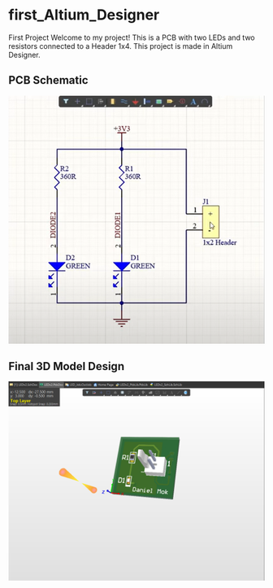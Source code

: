 # first_Altium_Designer
First Project
Welcome to my project! This is a PCB with two LEDs and two resistors connected to a Header 1x4. This project is made in Altium Designer. 

## PCB Schematic
![PCB Schematic](Schematic.png)
## Final 3D Model Design
![3D Model of PCB](3D_Model.png)

